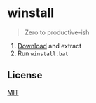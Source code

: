 # winstall

> Zero to productive-ish

1. [Download][1] and extract
2. Run `winstall.bat`

## License

[MIT][2]

[1]: https://github.com/iVantage/winstall/archive/master.zip "Download winstall"
[2]: https://raw.githubusercontent.com/iVantage/winstall/master/LICENSE-MIT "MIT License"


